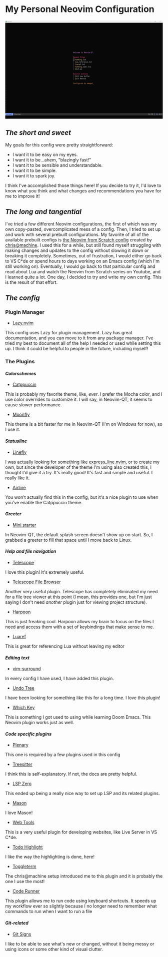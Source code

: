 # My Personal Neovim Configuration

![The Mini.Starter greeter](./welcomeScreen.png)

## *The short and sweet*
My goals for this config were pretty straightforward:

- I want it to be easy on my eyes. 
- I want it to be...ahem, "blazingly fast!"
- I want it to be sensible and understandable.
- I want it to be simple.
- I want it to spark joy.

I think I've accomplished those things here! If you decide to try it, I'd love to know what you think and what changes and 
recommendations you have for me to improve it!

## *The long and tangential*
I've tried a few different Neovim configurations, the first of which was my own copy-pasted, overcomplicated mess of a config.
Then, I tried to set up and work with several prebuilt configurations. My favorite of all of the available prebuilt configs is
[the Neovim from Scratch config](https://github.com/LunarVim/Neovim-from-scratch/tree/master/lua/user) created by [chris@machine](https://github.com/ChristianChiarulli). I used this for a while, but still found myself struggling with making
changes and updates to the config without slowing it down or breaking it completely. Sometimes, out of frustration, I would either
go back to VS C*de or spend hours to days working on an Emacs config (which I'm still working on). Eventually, I would go back to
that particular config and read about Lua and watch the Neovim from Scratch series on Youtube, and I learned quite a lot. One day,
I decided to try and write my own config. This is the result of that effort.

## *The config*

### Plugin Manager

- [Lazy.nvim](https://github.com/folke/lazy.nvim)

This config uses Lazy for plugin management. Lazy has great documentation, and you can move to it from any package manager. I've
tried my best to document all of the help I needed or used while setting this up. I think it could be helpful to people in the future,
including myself!

### The Plugins

#### *Colorschemes*

- [Catppuccin](https://github.com/catppuccin/nvim)

This is probably my favorite theme, like, *ever*. I prefer the Mocha color, and I use color overrides to customize it. I will say,
in Neovim-QT, it seems to cause slower performance.

- [Moonfly](https://github.com/bluz71/vim-moonfly-colors)

This theme is a bit faster for me in Neovim-QT (I'm on Windows for now), so I use it. 

#### *Statusline*

- [Linefly](https://github.com/bluz71/nvim-linefly)

I was actually looking for something like [express_line.nvim](https://github.com/tjdevries/express_line.nvim), or to create my own, but since the developer of the theme I'm using also created this,
I thought I'd give it a try. It's really good! It's fast and simple and useful. I really like it.

- [Airline](https://github.com/vim-airline/vim-airline)

You won't actually find this in the config, but it's a nice plugin to use when you've enable the Catppuccin theme.

#### *Greeter*

- [Mini.starter](https://github.com/echasnovski/mini.starter)

In Neovim-QT, the default splash screen doesn't show up on start. So, I grabbed a greeter to fill that space until I move back to Linux.

#### *Help and file navigation*

- [Telescope](https://github.com/nvim-telescope/telescope.nvim)

I love this plugin! It's extremely useful.

- [Telescope File Browser](https://github.com/nvim-telescope/telescope-file-browser.nvim)

Another very useful plugin. Telescope has completely eliminated my need for a file tree viewer at this point (I mean, this provides
one, but I'm just saying I don't need *another* plugin just for viewing project structure).

- [Harpoon](https://github.com/ThePrimeagen/harpoon)

This is just freaking cool. Harpoon allows my brain to focus on the files I need and access them with a set of keybindings that make
sense to me.

- [Luaref](https://github.com/milisims/nvim-luaref)

This is great for referencing Lua without leaving my editor

#### *Editing text*

- [vim-surround](https://github.com/tpope/vim-surround)

In every config I have used, I have added this plugin.

- [Undo Tree](https://github.com/mbbill/undotree)

I have been looking for something like this for a long time. I love this plugin!

- [Which Key](https://github.com/mbbill/undotree)

This is something I got used to using while learning Doom Emacs. This Neovim plugin works just as well.

#### *Code specific plugins*

- [Plenary](https://github.com/nvim-lua/plenary.nvim)

This one is required by a few plugins used in this config

- [Treesitter](https://github.com/nvim-treesitter/nvim-treesitter)

I think this is self-explanatory. If not, the docs are pretty helpful.

- [LSP Zero](https://github.com/VonHeikemen/lsp-zero.nvim)

This ended up being a really nice way to set up LSP and its related plugins.

- [Mason](https://github.com/williamboman/mason.nvim)

I love Mason!

- [Web Tools](https://github.com/ray-x/web-tools.nvim)

This is a very useful plugin for developing websites, like Live Server in VS C*de.

- [Todo Highlight](https://github.com/folke/todo-comments.nvim)

I like the way the highlighting is done, here!

- [Toggleterm](https://github.com/akinsho/toggleterm.nvim)

The chris@machine setup introduced me to this plugin and it is probably the one I use the most!

- [Code Runner](https://github.com/CRAG666/code_runner.nvim)

This plugin allows me to run code using keyboard shortcuts. 
It speeds up my workflow ever so slightly because I no longer need to remember what commands to run when I want to run a file

#### *Git-related*

- [Git Signs](https://github.com/lewis6991/gitsigns.nvim)

I like to be able to see what's new or changed, without it being messy or using icons or some other kind of visual clutter.
